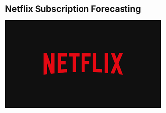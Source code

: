 # Netflix Subscription Forecasting
![Netflix Logo](https://github.com/Shaikh-areeb/Netflix-Subscriptions-Forecasting/blob/main/Netflix%20logo.jpg)
